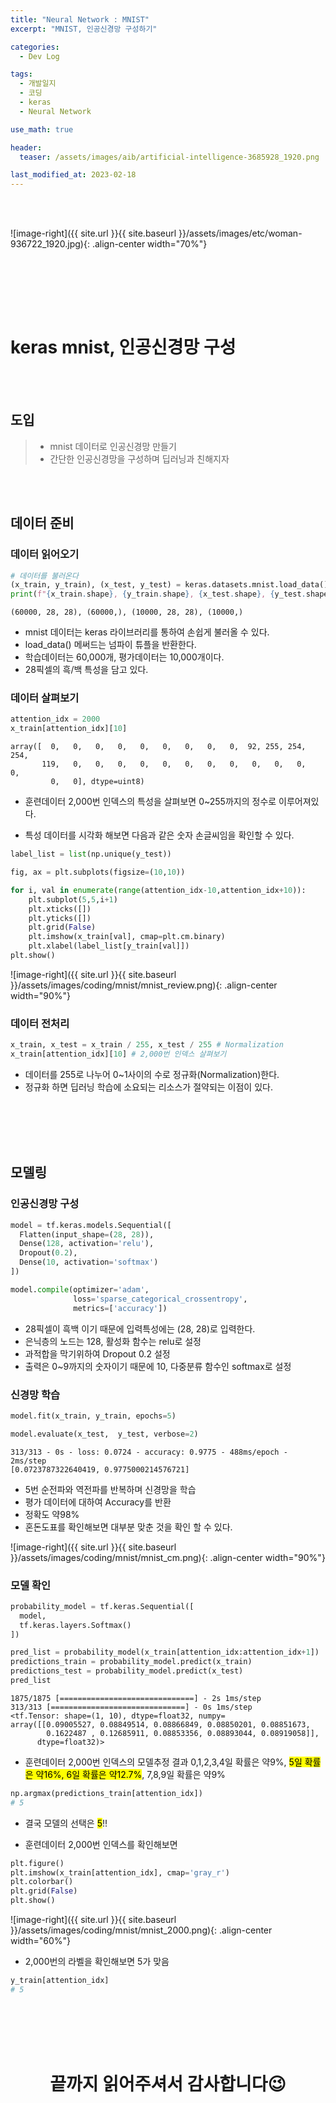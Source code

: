 ```yaml
---
title: "Neural Network : MNIST"
excerpt: "MNIST, 인공신경망 구성하기"

categories:
  - Dev Log

tags:
  - 개발일지
  - 코딩
  - keras
  - Neural Network

use_math: true

header:
  teaser: /assets/images/aib/artificial-intelligence-3685928_1920.png

last_modified_at: 2023-02-18
---
```


<br><br>

![image-right]({{ site.url }}{{ site.baseurl }}/assets/images/etc/woman-936722_1920.jpg){: .align-center width="70%"}  

<br><br>

<br><br>

# keras mnist, 인공신경망 구성  

<br><br>

## 도입  
>- mnist 데이터로 인공신경망 만들기  
>- 간단한 인공신경망을 구성하며 딥러닝과 친해지자  

<br><br>


## 데이터 준비  

### 데이터 읽어오기  

```python
# 데이터를 불러온다
(x_train, y_train), (x_test, y_test) = keras.datasets.mnist.load_data()
print(f"{x_train.shape}, {y_train.shape}, {x_test.shape}, {y_test.shape}")
```

```
(60000, 28, 28), (60000,), (10000, 28, 28), (10000,)
```

- mnist 데이터는 keras 라이브러리를 통하여 손쉽게 불러올 수 있다.
- load_data() 메써드는 넘파이 튜플을 반환한다.
- 학습데이터는 60,000개, 평가데이터는 10,000개이다.
- 28픽셀의 흑/백 특성을 담고 있다.


### 데이터 살펴보기  

```python
attention_idx = 2000
x_train[attention_idx][10]
```

```
array([  0,   0,   0,   0,   0,   0,   0,   0,   0,  92, 255, 254, 254,
       119,   0,   0,   0,   0,   0,   0,   0,   0,   0,   0,   0,   0,
         0,   0], dtype=uint8)
```

- 훈련데이터 2,000번 인덱스의 특성을 살펴보면 0~255까지의 정수로 이루어져있다.


- 특성 데이터를 시각화 해보면 다음과 같은 숫자 손글씨임을 확인할 수 있다.

```python
label_list = list(np.unique(y_test))

fig, ax = plt.subplots(figsize=(10,10))

for i, val in enumerate(range(attention_idx-10,attention_idx+10)):
    plt.subplot(5,5,i+1)
    plt.xticks([])
    plt.yticks([])
    plt.grid(False)
    plt.imshow(x_train[val], cmap=plt.cm.binary)
    plt.xlabel(label_list[y_train[val]])
plt.show()
```

![image-right]({{ site.url }}{{ site.baseurl }}/assets/images/coding/mnist/mnist_review.png){: .align-center width="90%"}




### 데이터 전처리  

```python
x_train, x_test = x_train / 255, x_test / 255 # Normalization
x_train[attention_idx][10] # 2,000번 인덱스 살펴보기
```

- 데이터를 255로 나누어 0~1사이의 수로 정규화(Normalization)한다.
- 정규화 하면 딥러닝 학습에 소요되는 리소스가 절약되는 이점이 있다.




<br>
<br>
<br>
<br>



## 모델링

### 인공신경망 구성


```python
model = tf.keras.models.Sequential([
  Flatten(input_shape=(28, 28)),
  Dense(128, activation='relu'),
  Dropout(0.2),
  Dense(10, activation='softmax')
])

model.compile(optimizer='adam',
              loss='sparse_categorical_crossentropy',
              metrics=['accuracy'])
```

- 28픽셀이 흑백 이기 때문에 입력특성에는 (28, 28)로 입력한다.
- 은닉층의 노드는 128, 활성화 함수는 relu로 설정
- 과적합을 막기위하여 Dropout 0.2 설정
- 출력은 0~9까지의 숫자이기 때문에 10, 다중분류 함수인 softmax로 설정


### 신경망 학습

```python
model.fit(x_train, y_train, epochs=5)

model.evaluate(x_test,  y_test, verbose=2)
```

```
313/313 - 0s - loss: 0.0724 - accuracy: 0.9775 - 488ms/epoch - 2ms/step
[0.0723787322640419, 0.9775000214576721]
```

- 5번 순전파와 역전파를 반복하며 신경망을 학습
- 평가 데이터에 대하여 Accuracy를 반환
- 정확도 약98%
- 혼돈도표를 확인해보면 대부분 맞춘 것을 확인 할 수 있다.

![image-right]({{ site.url }}{{ site.baseurl }}/assets/images/coding/mnist/mnist_cm.png){: .align-center width="90%"}



### 모델 확인

```python
probability_model = tf.keras.Sequential([
  model,
  tf.keras.layers.Softmax()
])

pred_list = probability_model(x_train[attention_idx:attention_idx+1])
predictions_train = probability_model.predict(x_train)
predictions_test = probability_model.predict(x_test)
pred_list
```

```
1875/1875 [==============================] - 2s 1ms/step
313/313 [==============================] - 0s 1ms/step
<tf.Tensor: shape=(1, 10), dtype=float32, numpy=
array([[0.09005527, 0.08849514, 0.08866849, 0.08850201, 0.08851673,
        0.1622487 , 0.12685911, 0.08853356, 0.08893044, 0.08919058]],
      dtype=float32)>
```

- 훈련데이터 2,000번 인덱스의 모델추정 결과 0,1,2,3,4일 확률은 약9%, <mark>5일 확률은 약16%, 6일 확률은 약12.7%</mark>, 7,8,9일 확률은 약9%

```python
np.argmax(predictions_train[attention_idx])
# 5
```

- 결국 모델의 선택은 <mark>5</mark>!!

- 훈련데이터 2,000번 인덱스를 확인해보면

```python
plt.figure()
plt.imshow(x_train[attention_idx], cmap='gray_r')
plt.colorbar()
plt.grid(False)
plt.show()
```

![image-right]({{ site.url }}{{ site.baseurl }}/assets/images/coding/mnist/mnist_2000.png){: .align-center width="60%"}

- 2,000번의 라벨을 확인해보면 5가 맞음

```python
y_train[attention_idx]
# 5
```






<br>
<br>
<br>
<br>


<center>
<h1>끝까지 읽어주셔서 감사합니다😉</h1>
</center>


<br>
<br>
<br>
<br>


<!-- 


{: .notice}
{: .notice--primary}
{: .notice--info}
{: .notice--warning}
{: .notice--danger}
{: .notice--success}

 -->






